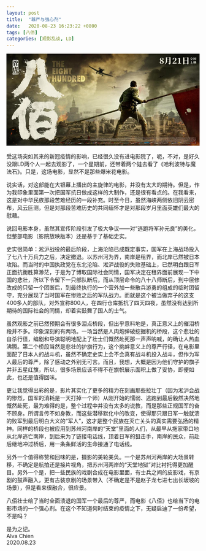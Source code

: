 ```yaml
---
layout: post
title:  "尊严与强心剂"
date:   2020-08-23 16:23:22 +0800
tags: [八佰]
categories: [观影乱谈, LD]
---
```


![Babai](/assets/uploads/2020/08/babai.jpg)

受这场突如其来的新冠疫情的影响，已经很久没有进电影院了，呃，不对，是好久没跟LD两个人一起去观影了，一个星期前，还带着两个娃去看了《哈利波特与魔法石》。只是，这场电影，显然不是那些爆米花电影。


说实话，对这部能在大银幕上播出的主旋律的电影，并没有太大的期待。但是，作为我印象里面第一次把国军抗日做成这样的大制作，还是很有看点的。在我看来，这是对中华民族那段苦难经历的一段补充。时至今日，虽然海峡两侧依旧阴云密布，风云叵测，但是对那段苦难历史的共同缅怀才是对那段岁月里面英雄们最大的慰藉。


说回电影本身，虽然其宣传阶段引发了极大争议——对“逃跑将军孙元良”的美化，但整部电影（影院放映版本）还是基于了基础史实。


史实很简单：淞沪战役的最后阶段，上海沦陷已成既定事实，国军在上海战场投入了七八十万兵力之后，决定撤退。以苏州河为界，南岸是租界，而北岸已然被日本攻陷。而当时的中国执政党在东北沦陷、淞沪战役的失败基础上，已然明白跟日军正面抗衡胜算渺茫，于是为了博取国际社会同情，国军决定在租界面前展现一下中国的悲壮，所以下令留下一只部队断后，而从顶层命令的八十八师断后，到中层修改成的只留一个团断后，到最终执行的一个营外加一些散兵游勇的组成的临时团留守，充分展现了当时国军在惨败之后的军队战力。而就是这个被当做弃子的这支400多人的部队，对外宣称800人，在四行仓库抵抗了四天四夜，虽然没有达到所期待的国际社会的同情，却着实鼓舞了国人的士气。


虽然观影之前已然预期会有很多泪点桥段，但出乎意料地是，真正意义上的催泪桥段并不多。印象深刻的有两场。一场当然是人肉炮弹破挖掘机的桥段，这个悲壮的自杀行径，编剧和导演聪明地配上了壮士们慨然赴死那一声声呐喊，的确让人热血沸腾。第二个桥段当然是悲壮的护旗行为，这个挑衅意义上的尊严行径，在电影里面配了日本人的战斗机，虽然不确定史实上会不会真有战斗机投入战斗，但作为军人最后的尊严，除了感动之外别无可言。而且，我想，大概是因为他们守护的旗子并非五星红旗，所以，很多场景应该不得不在旗帜展示面积上做了妥协，即便如此，也还是值得回味。


更让我觉得出彩的是，影片其实化了更多的精力在刻画那些拉壮丁（因为淞沪会战的惨烈，国军的消耗是一天打掉一个师）从刚开始的懦弱、逃跑到最后毅然决然地慨然赴死，最为难得的是，整个过程中并没有太多的说教，而是那些正规国军的奋不顾身。所谓言传不如身教，而这些潜移默化中的改变，使得那只跟日军一触就溃的败军到最后明白大义的“军人”，这才是整个民族在灭亡关头的真实需要弘扬的精神。同样的桥段也被应用到苏州河南岸的“天堂”里面的人们，从最早从拖家带口地从北岸逃亡南岸，到后来为了链接电话线，顶着日军的狙击手，南岸的民众，前赴后继地冲过桥后，用一条条鲜活的生命接通了电话线。


另外一个值得称赞和回味的是，摄影的美轮美奂。一个是苏州河两岸的大场景转移，不确定是航拍还是接片视角，把苏州河两岸的“天堂地狱”对比衬托得更加醒目。另外一个是，把一些民族的戏剧合成在电影里面，有士兵之间的皮影戏，有京剧的鼓声融入，更有古装京剧的场景带入（不确定是不是赵子龙七进七出长坂坡的场景），但是看来很融合，很应景。


八佰壮士给了当时全面溃退的国军一个最后的尊严，而电影《八佰》也给当下的电影市场的一个强心剂。在这个不知道何时结束的疫情之下，无疑启迪了一份希望，不是吗？



是为之记。    
Alva Chien   
2020.08.23
